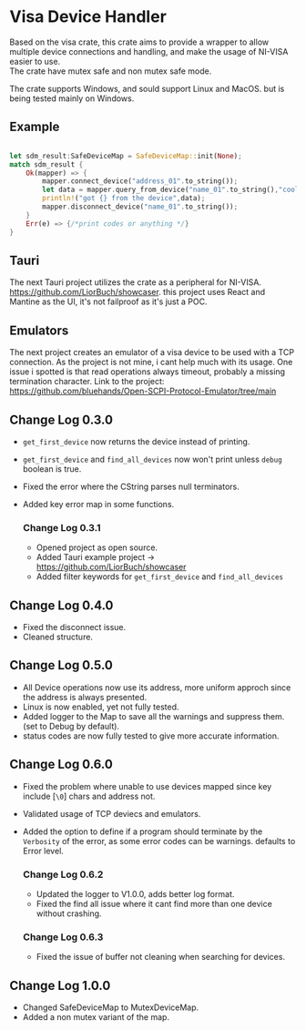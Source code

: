 Visa Device Handler
======

Based on the visa crate, this crate aims to provide a wrapper to allow multiple device connections and handling,
and make the usage of NI-VISA easier to use.   
The crate have mutex safe and non mutex safe mode.

The crate supports Windows, and sould support Linux and MacOS. but is being tested mainly on Windows.

## Example

```rust

let sdm_result:SafeDeviceMap = SafeDeviceMap::init(None);
match sdm_result {
    Ok(mapper) => {
        mapper.connect_device("address_01".to_string());
        let data = mapper.query_from_device("name_01".to_string(),"cool funcation with args").unwrap();
        println!("got {} from the device",data);
        mapper.disconnect_device("name_01".to_string());
    }
    Err(e) => {/*print codes or anything */}
}
```
## Tauri

The next Tauri project utilizes the crate as a peripheral for NI-VISA.
https://github.com/LiorBuch/showcaser.
this project uses React and Mantine as the UI, it's not failproof as it's just a POC.

## Emulators

The next project creates an emulator of a visa device to be used with a TCP connection.
As the project is not mine, i cant help much with its usage.
One issue i spotted is that read operations always timeout, probably a missing termination character.
Link to the project: https://github.com/bluehands/Open-SCPI-Protocol-Emulator/tree/main

## Change Log 0.3.0

- `get_first_device` now returns the device instead of printing.
- `get_first_device` and `find_all_devices` now won't print unless `debug` boolean is true.
- Fixed the error where the CString parses null terminators.
- Added key error map in some functions.

    ### Change Log 0.3.1

    - Opened project as open source.
    - Added Tauri example project -> https://github.com/LiorBuch/showcaser
    - Added filter keywords for `get_first_device` and `find_all_devices`

## Change Log 0.4.0

- Fixed the disconnect issue.
- Cleaned structure.

## Change Log 0.5.0

- All Device operations now use its address, more uniform approch since the address is always presented.
- Linux is now enabled, yet not fully tested.
- Added logger to the Map to save all the warnings and suppress them. (set to Debug by default).
- status codes are now fully tested to give more accurate information.

## Change Log 0.6.0
- Fixed the problem where unable to use devices mapped since key include [`\0`] chars and address not.
- Validated usage of TCP deviecs and emulators.
- Added the option to define if a program should terminate by the `Verbosity` of the error, as some error codes can be warnings. defaults to Error level.

    ### Change Log 0.6.2

    - Updated the logger to V1.0.0, adds better log format.
    - Fixed the find all issue where it cant find more than one device without crashing.

    ### Change Log 0.6.3
    - Fixed the issue of buffer not cleaning when searching for devices.

## Change Log 1.0.0
 - Changed SafeDeviceMap to MutexDeviceMap.
 - Added a non mutex variant of the map.